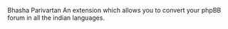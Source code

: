 Bhasha Parivartan
An extension which allows you to convert your phpBB forum in all the indian languages.
